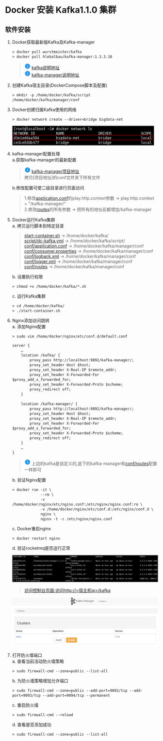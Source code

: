 # Docker 安装 Kafka1.1.0 集群

## 软件安装

1.  Docker获取最新版Kafka及Kafka-manager<br>

    ```命令
    > docker pull wurstmeister/kafka
    > docker pull hlebalbau/kafka-manager:1.3.3.18
    ```

    > ![info][info] [kafka说明地址][wurstmeister/kafka地址]<br>
    > ![info][info] [kafka-manager说明地址][hlebalbau/kafka-manager地址]<br>

2.  创建Kafka宿主目录(DockerCompose脚本及配置)<br>

    ```命令
    > mkdir -p /home/docker/kafka/script /home/docker/kafka/manager/conf
    ```

3.  Docker创建归属Kafka使用的网络<br>

    ```命令
    > docker network create --driver=bridge bigdata-net
    ```

    ![第3步](images/10_3_1.png)<br>

4.  kafka-manager配置处理<br>
    a.获取kafka-manager的最新配置<br>

    > ![info][info] [kafka-manager项目地址][kafka-manager项目地址]<br>
    > 拷贝\[项目地址\]的conf文件夹下所有文件

    b.修改配置可使二级目录进行页面访问<br>

    >1.修改[application.conf](files/10/conf/application.conf)的play.http.context参数 -> play.http.context = "/kafka-manager/"<br>
    >2.修改[routes](files/10/conf/routes)的所有参数 -> 把所有的地址前都增加/kafka-manager<br>

5.  Docker运行Kafka集群<br>
    a. 拷贝运行脚本到特定目录<br>

    > [start-container.sh](files/10/start-container.sh) -> /home/docker/kafka/<br>
    > [script/dc-kafka.yml](files/10/script/dc-kafka.yml) -> /home/docker/kafka/script/<br>
    > [conf/application.conf](files/10/conf/application.conf) -> /home/docker/kafka/manager/conf<br>
    > [conf/consumer.properties](files/10/conf/consumer.properties) -> /home/docker/kafka/manager/conf<br>
    > [conf/logback.xml](files/10/conf/logback.xml) -> /home/docker/kafka/manager/conf<br>
    > [conf/logger.xml](files/10/conf/logger.xml) -> /home/docker/kafka/manager/conf<br>
    > [conf/routes](files/10/conf/routes) -> /home/docker/kafka/manager/conf<br>

    b. 设置执行权限<br>

    ```命令
    > chmod +x /home/docker/kafka/*.sh
    ```

    c. 运行Kafka集群<br>

    ```命令
    > cd /home/docker/kafka/
    > ./start-container.sh
    ```

6.  Nginx添加访问跳转<br>
    a. 添加Nginx配置<br>

    ```命令
    > sudo vim /home/docker/nginx/etc/conf.d/default.conf
    ```

    ```内容
    server {
        …
        location /kafka/ {
            proxy_pass http://localhost:9892/kafka-manager/;
            proxy_set_header Host $host;
            proxy_set_header X-Real-IP $remote_addr;
            proxy_set_header X-Forwarded-For $proxy_add_x_forwarded_for;
            proxy_set_header X-Forwarded-Proto $scheme;
            proxy_redirect off;
        }
    
        location /kafka-manager/ {
            proxy_pass http://localhost:9892/kafka-manager/;
            proxy_set_header Host $host;
            proxy_set_header X-Real-IP $remote_addr;
            proxy_set_header X-Forwarded-For $proxy_add_x_forwarded_for;
            proxy_set_header X-Forwarded-Proto $scheme;
            proxy_redirect off;
        }
        …
    }
    ```

    >![info][info] 上边的kafka是自定义的,底下的kafka-manager和[conf/routes](files/10/conf/routes)配置一样即可<br>

    b. 验证Nginx配置<br>

    ```命令
    > docker run -it \
                 --rm \
                 -v /home/docker/nginx/etc/nginx.conf:/etc/nginx/nginx.conf:ro \
                 -v /home/docker/nginx/etc/conf.d:/etc/nginx/conf.d \
                 nginx \
                 nginx -t -c /etc/nginx/nginx.conf
    ```

    c. Docker重启nginx<br>

    ```命令
    > docker restart nginx
    ```

    d. 验证rocketmq是否运行正常<br>

    ![第6步-1](images/10_6_1.png)<br>

    > [访问控制台页面:访问http\://\<宿主机ip>/kafka](http://ep.cn/kafka)<br>

    ![第6步-2](images/10_6_2.png)<br>

7. 打开防火墙端口<br>
    a. 查看当前活动防火墙策略<br>

    ```命令
    > sudo firewall-cmd --zone=public --list-all
    ```

    b. 为防火墙策略增加允许端口<br>

    ```命令
    > sudo firewall-cmd --zone=public --add-port=9092/tcp --add-port=9093/tcp --add-port=9094/tcp --permanent
    ```

    c. 重启防火墙<br>

    ```命令
    > sudo firewall-cmd --reload
    ```

    d. 查看是否添加成功<br>

    ```命令
    > sudo firewall-cmd --zone=public --list-all
    ```

[wurstmeister/kafka地址]: https://hub.docker.com/r/wurstmeister/kafka/
[hlebalbau/kafka-manager地址]: https://hub.docker.com/r/hlebalbau/kafka-manager/
[kafka-manager项目地址]: https://github.com/yahoo/kafka-manager
[info]: /images/info.png
